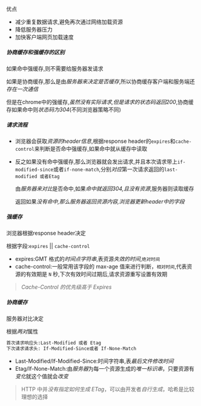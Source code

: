 优点

* 减少重复数据请求,避免再次通过网络加载资源
* 降低服务器压力
* 加快客户端网页加载速度

##### 协商缓存和强缓存的区别

如果命中强缓存,则不需要给服务器发请求

如果是协商缓存,那么是由*服务器来决定是否缓存*,所以协商缓存客户端和服务端还*存在一次通信*

但是在chrome中的强缓存,*虽然没有实际请求,但是请求的状态码返回200*,协商缓存如果命中则*状态码为304*(不同浏览器策略不同)

##### 请求流程

* 浏览器会获取*资源的header信息*,根据response header的`expires`和`cache-control`来判断是否命中强缓存,如果命中就从缓存中读取

* 反之如果没有命中强缓存,那么浏览器就会发出请求,并且本次请求带上`if-modified-since`或者`if-none-match`,分别*对应*第一次请求返回的`last-modified 或者Etag`

  由*服务器来对比*是否命中,如果*命中就返回304,*且*没有资源*,服务器则读取缓存

  返回如果*没有命中,*那么服务器*返回资源内容,*浏览器*更新header中的字段*

##### 强缓存

浏览器根据response header决定

根据字段:`expires` || `cache-control`

* expires:GMT 格式的*时间点字符串*,表资源*失效的时间*,`绝对时间`
* cache-control:一般常用该字段的 max-age 值来进行判断，`相对时间`,代表资源的有效期是 `N` 秒,下次有效时间过期后,请求资源重写设置有效期

> *Cache-Control 的优先级高于 Expires*

##### 协商缓存

服务器对比决定

根据*两对*属性

```bash
首次请求响应头:Last-Modified 或者 Etag
下次请求请求头: If-Modified-Since或者 If-None-Match
```

* Last-Modified/If-Modified-Since:时间字符串,表*最后文件修改时间*
* Etag/If-None-Match:由*服务器*为每一个资源生成的*唯一标识串*，只要资源有*变化*就这个值就会*改变*

> HTTP 中并*没有指定如何生成 ETag*，可以由开发者*自行生成*，哈希是比较理想的选择
